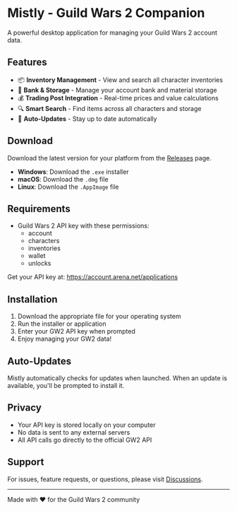 # Mistly - Guild Wars 2 Companion

A powerful desktop application for managing your Guild Wars 2 account data.

## Features

- 📦 **Inventory Management** - View and search all character inventories
- 🏦 **Bank & Storage** - Manage your account bank and material storage  
- 💰 **Trading Post Integration** - Real-time prices and value calculations
- 🔍 **Smart Search** - Find items across all characters and storage
- 🔄 **Auto-Updates** - Stay up to date automatically

## Download

Download the latest version for your platform from the [Releases](https://github.com/YOUR_USERNAME/mistly-releases/releases) page.

- **Windows**: Download the `.exe` installer
- **macOS**: Download the `.dmg` file  
- **Linux**: Download the `.AppImage` file

## Requirements

- Guild Wars 2 API key with these permissions:
  - account
  - characters  
  - inventories
  - wallet
  - unlocks

Get your API key at: https://account.arena.net/applications

## Installation

1. Download the appropriate file for your operating system
2. Run the installer or application
3. Enter your GW2 API key when prompted
4. Enjoy managing your GW2 data!

## Auto-Updates

Mistly automatically checks for updates when launched. When an update is available, you'll be prompted to install it.

## Privacy

- Your API key is stored locally on your computer
- No data is sent to any external servers
- All API calls go directly to the official GW2 API

## Support

For issues, feature requests, or questions, please visit [Discussions](https://github.com/YOUR_USERNAME/mistly-releases/discussions).

---

Made with ❤️ for the Guild Wars 2 community
